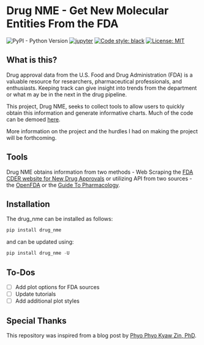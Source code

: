 # Drug NME - Get New Molecular Entities From the FDA
![PyPI - Python Version](https://img.shields.io/pypi/pyversions/drug_nme?style=flat&logo=python&logoColor=white)
[![jupyter](https://img.shields.io/badge/Jupyter-Notebook-F37626.svg?style=flat&logo=Jupyter)](https://jupyterlab.readthedocs.io/en/stable)
[![Code style: black](https://img.shields.io/badge/code%20style-black-000000.svg)](https://github.com/psf/black)
[![License: MIT](https://img.shields.io/badge/License-MIT-green.svg)](https://opensource.org/licenses/MIT)

## What is this?
Drug approval data from the U.S. Food and Drug Administration (FDA) is a valuable resource for researchers, 
pharmaceutical professionals, and enthusiasts. Keeping track can give insight into trends from the department or what m
ay be in the next in the drug pipeline.   

This project, Drug NME, seeks to collect tools to allow users to quickly obtain this information and generate informative 
charts. Much of the code can be demoed [here](/Tutorial).

More information on the project and the hurdles I had on making the project will be forthcoming.

## Tools
Drug NME obtains information from two methods - Web Scraping the [FDA CDER website for New Drug Approvals](https://www.fda.gov/drugs/development-approval-process-drugs/novel-drug-approvals-fda)
or utilizing API from two sources - the [OpenFDA](https://open.fda.gov) or the [Guide To Pharmacology](https://www.guidetopharmacology.org/webServices.jsp).

## Installation
The drug_nme can be installed as follows:
```python
pip install drug_nme
```

and can be updated using:
```python
pip install drug_nme -U
```

## To-Dos
- [ ] Add plot options for FDA sources
- [ ] Update tutorials
- [ ] Add additional plot styles

## Special Thanks
This repository was inspired from a blog post by [Phyo Phyo Kyaw Zin, PhD](https://drzinph.com/how-to-scrape-fda-drug-approval-data-with-python/).

